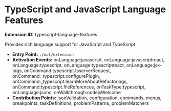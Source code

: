 # TypeScript and JavaScript Language Features

**Extension ID:** typescript-language-features

Provides rich language support for JavaScript and TypeScript.

* **Entry Point:** `./out/extension`
* **Activation Events:** onLanguage:javascript, onLanguage:javascriptreact, onLanguage:typescript, onLanguage:typescriptreact, onLanguage:jsx-tags, onCommand:typescript.tsserverRequest, onCommand:_typescript.configurePlugin, onCommand:_typescript.learnMoreAboutRefactorings, onCommand:typescript.fileReferences, onTaskType:typescript, onLanguage:jsonc, onWalkthrough:nodejsWelcome
* **Contribution Points:** jsonValidation, configuration, commands, menus, breakpoints, taskDefinitions, problemPatterns, problemMatchers
